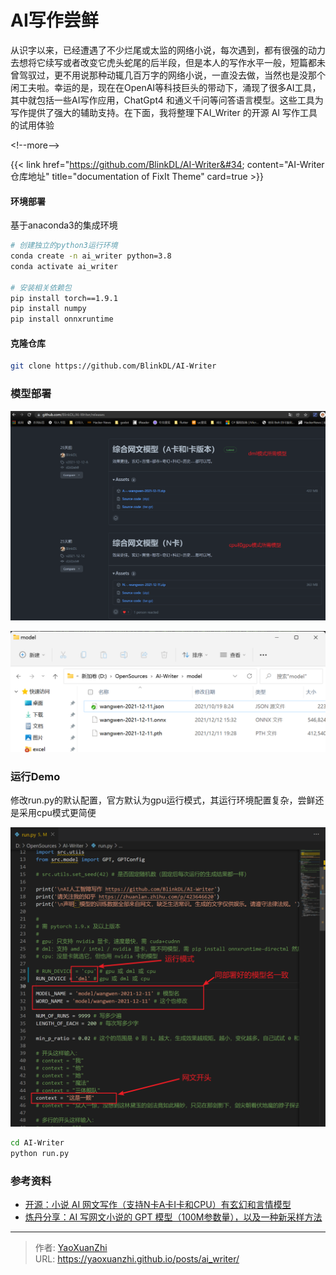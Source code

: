 # AI写作尝鲜


从识字以来，已经遭遇了不少烂尾或太监的网络小说，每次遇到，都有很强的动力去想将它续写或者改变它虎头蛇尾的后半段，但是本人的写作水平一般，短篇都未曾驾驭过，更不用说那种动辄几百万字的网络小说，一直没去做，当然也是没那个闲工夫啦。幸运的是，现在在OpenAI等科技巨头的带动下，涌现了很多AI工具，其中就包括一些AI写作应用，ChatGpt4 和通义千问等问答语言模型。这些工具为写作提供了强大的辅助支持。在下面，我将整理下AI_Writer 的开源 AI 写作工具的试用体验

&lt;!--more--&gt;

{{&lt; link href=&#34;https://github.com/BlinkDL/AI-Writer&#34; content=&#34;AI-Writer仓库地址&#34; title=&#34;documentation of FixIt Theme&#34; card=true &gt;}}

#### 环境部署
基于anaconda3的集成环境

```sh
# 创建独立的python3运行环境
conda create -n ai_writer python=3.8
conda activate ai_writer

# 安装相关依赖包
pip install torch==1.9.1
pip install numpy
pip install onnxruntime
```

#### 克隆仓库 
```sh
git clone https://github.com/BlinkDL/AI-Writer
```

### 模型部署
![](/assets/2022-01-06/1641484352617.png)

![](/assets/2022-01-06/1641484403827.png)

### 运行Demo
修改run.py的默认配置，官方默认为gpu运行模式，其运行环境配置复杂，尝鲜还是采用cpu模式更简便

![](/assets/2022-01-06/1641484761493.png)

```sh
cd AI-Writer
python run.py
```

### 参考资料
 - [开源：小说 AI 网文写作（支持N卡A卡I卡和CPU）有玄幻和言情模型](https://zhuanlan.zhihu.com/p/423646620)
 - [炼丹分享：AI 写网文小说的 GPT 模型（100M参数量），以及一种新采样方法](https://zhuanlan.zhihu.com/p/394766831)

---

> 作者: [YaoXuanZhi](https://github.com/YaoXuanZhi)  
> URL: https://yaoxuanzhi.github.io/posts/ai_writer/  

